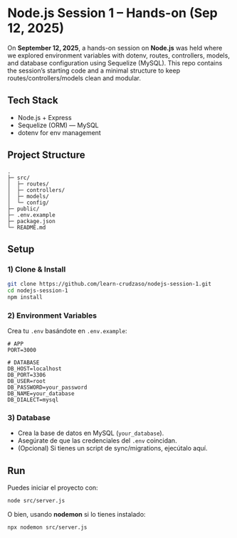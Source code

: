 # Node.js Session 1 – Hands-on (Sep 12, 2025)

On **September 12, 2025**, a hands-on session on **Node.js** was held where we explored environment variables with dotenv, routes, controllers, models, and database configuration using Sequelize (MySQL).
This repo contains the session’s starting code and a minimal structure to keep routes/controllers/models clean and modular.

## Tech Stack

* Node.js + Express
* Sequelize (ORM) — MySQL
* dotenv for env management

## Project Structure

```
.
├─ src/
│  ├─ routes/
│  ├─ controllers/
│  ├─ models/
│  └─ config/
├─ public/
├─ .env.example
├─ package.json
└─ README.md
```

## Setup

### 1) Clone & Install

```bash
git clone https://github.com/learn-crudzaso/nodejs-session-1.git
cd nodejs-session-1
npm install
```

### 2) Environment Variables

Crea tu `.env` basándote en `.env.example`:

```env
# APP
PORT=3000

# DATABASE
DB_HOST=localhost
DB_PORT=3306
DB_USER=root
DB_PASSWORD=your_password
DB_NAME=your_database
DB_DIALECT=mysql
```

### 3) Database

* Crea la base de datos en MySQL (`your_database`).
* Asegúrate de que las credenciales del `.env` coincidan.
* (Opcional) Si tienes un script de sync/migrations, ejecútalo aquí.

## Run

Puedes iniciar el proyecto con:

```bash
node src/server.js
```

O bien, usando **nodemon** si lo tienes instalado:

```bash
npx nodemon src/server.js
```